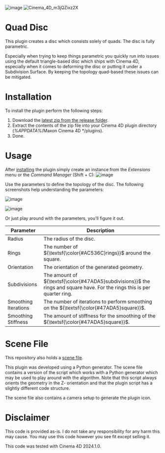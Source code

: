 ![image](https://github.com/YoYoFreakCJ/C4D-QuadDisc/assets/59722190/51224a19-e548-447d-93d3-d7ac9e5e1411)
![Cinema_4D_m3jQZixz2X](https://github.com/YoYoFreakCJ/C4D-QuadDisc/assets/59722190/99de2555-36b0-4221-beee-fbc9ee96f300)


# Quad Disc
This plugin creates a disc which consists solely of quads. The disc is fully parametric.

Especially when trying to keep things parametric you quickly run into issues using the default triangle-based disc which ships with Cinema 4D, especially when it comes to deforming the disc or putting it under a Subdivision Surface. By keeping the topology quad-based these issues can be mitigated.

# Installation
To install the plugin perform the following steps:

1. Download the [latest zip from the release folder](release/QuadDisc_01_00.zip).
2. Extract the contents of the zip file into your Cinema 4D plugin directory (_%APPDATA%_/Maxon Cinema 4D */plugins).
3. Done.

# Usage
After [installing](#installation) the plugin simply create an instance from the *Extensions* menu or the *Command Manager* (Shift + C):
![image](https://github.com/YoYoFreakCJ/C4D-QuadDisc/assets/59722190/1adf97ce-da3c-4541-a796-491234e96c8f)

Use the parameters to define the topology of the disc. The following screenshots help understanding the parameters:

![image](https://github.com/YoYoFreakCJ/C4D-QuadDisc/assets/59722190/a9f30fc1-b266-42e3-8885-0b7d7c7f338e)

![image](https://github.com/YoYoFreakCJ/C4D-QuadDisc/assets/59722190/3f84e02f-88d0-429d-90c0-339935fbde46)

Or just play around with the parameters, you'll figure it out.

|Parameter|Description|
|-|-|
|Radius|The radius of the disc.|
|Rings|The number of ${\textsf{\color{#AC536C}rings}}$ around the square.|
|Orientation|The orientation of the generated geometry.|
|Subdivisions|The amount of ${\textsf{\color{#47ADA5}subdivisions}}$ the rings and square have. For the rings this is per quarter ring.|
|Smoothing Iterations|The number of iterations to perform smoothing on the ${\textsf{\color{#47ADA5}square}}$.|
|Smoothing Stiffness|The amount of stiffness for the smoothing of the ${\textsf{\color{#47ADA5}square}}$.|

# Scene File
This repository also holds a [scene file](./QuadDisc.c4d).

This plugin was developed using a Python generator. The scene file contains a version of the script which works with a Python generator which may be used to play around with the algorithm. Note that this script always orients the geometry in the Z- orientation and that the plugin script has a slightly different code structure.

The scene file also contains a camera setup to generate the plugin icon.

# Disclaimer
This code is provided as-is. I do not take any responsibility for any harm this may cause. You may use this code however you see fit except selling it.

This code was tested with Cinema 4D 2024.1.0.
